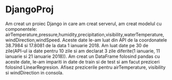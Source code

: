 # DjangoProj
Am creat un proiec Django in care am creat serverul, am creat modelul cu componentele: airTemperature,pressure,humidity,precipitation,visibility,waterTemperature,
windDirection,windSpeed. Aceste date le-am luat din API de la coordonatele 38.7984 si 17.8081 de la data 1 ianuarie 2018. Am luat date pe 30 de zile(API-ul ia date
pentru 10 zile si am declarat 3 zile diferite(1 ianuarie, 11 ianuarie si 21 ianuarie 2018)). Am creat un DataFrame folosind pandas cu aceste date, le-am impariti in
date de train si de test si am facut preziceri folosind LinearRegresion. Afisez prezicerile pentru airTemperature, visibility si windDirection in consola.
